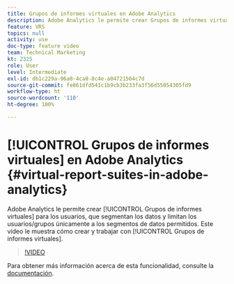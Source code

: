 ```yaml
---
title: Grupos de informes virtuales en Adobe Analytics
description: Adobe Analytics le permite crear Grupos de informes virtuales para sus usuarios, que segmentan los datos y limitan a usuarios/grupos únicamente a los segmentos de datos permitidos. Este vídeo muestra cómo crear y trabajar con grupos de informes virtuales.
feature: VRS
topics: null
activity: use
doc-type: feature video
team: Technical Marketing
kt: 2325
role: User
level: Intermediate
exl-id: db1c229a-96a0-4ca0-8c4e-a04721564c7d
source-git-commit: fe861dfd541c1b9cb3b233fa3f56d55054305fd9
workflow-type: ht
source-wordcount: '110'
ht-degree: 100%

---
```


# [!UICONTROL Grupos de informes virtuales] en Adobe Analytics {#virtual-report-suites-in-adobe-analytics}

Adobe Analytics le permite crear [!UICONTROL Grupos de informes virtuales] para los usuarios, que segmentan los datos y limitan los usuarios/grupos únicamente a los segmentos de datos permitidos. Este vídeo le muestra cómo crear y trabajar con [!UICONTROL Grupos de informes virtuales].

>[!VIDEO](https://video.tv.adobe.com/v/25412/?quality=12)

Para obtener más información acerca de esta funcionalidad, consulte la [documentación](https://experienceleague.adobe.com/docs/analytics/components/virtual-report-suites/vrs-about.html?lang=es).
